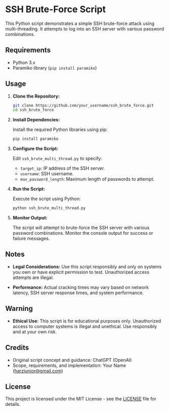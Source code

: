 # SSH Brute-Force Script

This Python script demonstrates a simple SSH brute-force attack using multi-threading. It attempts to log into an SSH server with various password combinations.

## Requirements

- Python 3.x
- Paramiko library (`pip install paramiko`)

## Usage

1. **Clone the Repository:**

   ```bash
   git clone https://github.com/your_username/ssh_brute_force.git
   cd ssh_brute_force
   ```

2. **Install Dependencies:**

   Install the required Python libraries using pip:

   ```bash
   pip install paramiko
   ```

3. **Configure the Script:**

   Edit `ssh_brute_multi_thread.py` to specify:
   - `target_ip`: IP address of the SSH server.
   - `username`: SSH username.
   - `max_password_length`: Maximum length of passwords to attempt.

4. **Run the Script:**

   Execute the script using Python:

   ```bash
   python ssh_brute_multi_thread.py
   ```

5. **Monitor Output:**

   The script will attempt to brute-force the SSH server with various password combinations. Monitor the console output for success or failure messages.

## Notes

- **Legal Considerations:** Use this script responsibly and only on systems you own or have explicit permission to test. Unauthorized access attempts are illegal.
  
- **Performance:** Actual cracking times may vary based on network latency, SSH server response times, and system performance.

## Warning

- **Ethical Use:** This script is for educational purposes only. Unauthorized access to computer systems is illegal and unethical. Use responsibly and at your own risk.

## Credits

- Original script concept and guidance: ChatGPT (OpenAI)
- Scope, requirements, and implementation: Your Name (harzjunior@gmail.com)

## License

This project is licensed under the MIT License - see the [LICENSE](LICENSE) file for details.